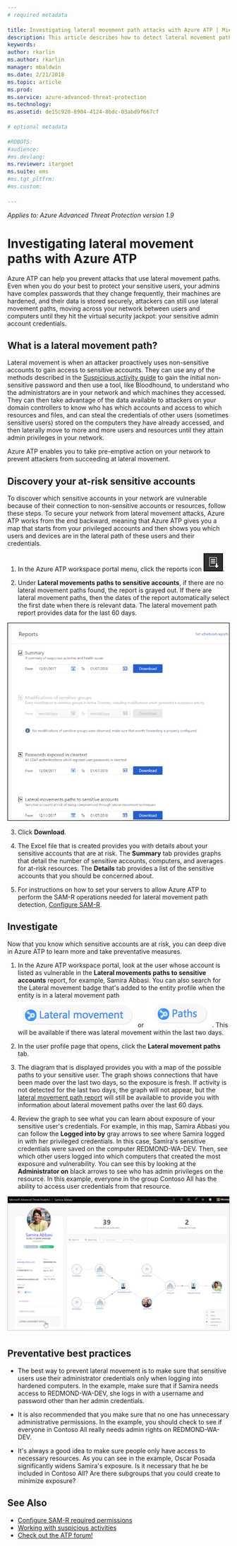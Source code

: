 ```yaml
---
# required metadata

title: Investigating lateral movement path attacks with Azure ATP | Microsoft Docs
description: This article describes how to detect lateral movement path attacks with Azure Advanced Threat Protection (ATP).
keywords:
author: rkarlin
ms.author: rkarlin
manager: mbaldwin
ms.date: 2/21/2018
ms.topic: article
ms.prod:
ms.service: azure-advanced-threat-protection
ms.technology:
ms.assetid: de15c920-8904-4124-8bdc-03abd9f667cf

# optional metadata

#ROBOTS:
#audience:
#ms.devlang:
ms.reviewer: itargoet
ms.suite: ems
#ms.tgt_pltfrm:
#ms.custom:

---
```


*Applies to: Azure Advanced Threat Protection version 1.9*

# Investigating lateral movement paths with Azure ATP

Azure ATP can help you prevent attacks that use lateral movement paths. Even when you do your best to protect your sensitive users, your admins have complex passwords that they change frequently, their machines are hardened, and their data is stored securely, attackers can still use lateral movement paths, moving across your network between users and computers until they hit the virtual security jackpot: your sensitive admin account credentials.

## What is a lateral movement path?

Lateral movement is when an attacker proactively uses non-sensitive accounts to gain access to sensitive accounts. They can use any of the methods described in the [Suspicious activity guide](suspicious-activity-guide.md) to gain the initial non-sensitive password and then use a tool, like Bloodhound, to understand who the administrators are in your network and which machines they accessed. They can then take advantage of the data available to attackers on your domain controllers to know who has which accounts and access to which resources and files, and can steal the credentials of other users (sometimes sensitive users) stored on the computers they have already accessed, and then laterally move to more and more users and resources until they attain admin privileges in your network. 

Azure ATP enables you to take pre-emptive action on your network to prevent attackers from succeeding at lateral movement.

## Discovery your at-risk sensitive accounts

To discover which sensitive accounts in your network are vulnerable because of their connection to non-sensitive accounts or resources, follow these steps. To secure your network from lateral movement attacks, Azure ATP works from the end backward, meaning that Azure ATP gives you a map that starts from your privileged accounts and then shows you which users and devices are in the lateral path of these users and their credentials.

1. In the Azure ATP workspace portal menu, click the reports icon ![reports icon](./media/ata-report-icon.png).

2. Under **Lateral movements paths to sensitive accounts**, if there are no lateral movement paths found, the report is grayed out. If there are lateral movement paths, then the dates of the report automatically select the first date when there is relevant data. The lateral movement path report provides data for the last 60 days.

 ![reports](./media/reports.png)

3. Click **Download**.

3. The Excel file that is created provides you with details about your sensitive accounts that are at risk. The **Summary** tab provides graphs that detail the number of sensitive accounts, computers, and averages for at-risk resources. The **Details** tab provides a list of the sensitive accounts that you should be concerned about.

4. For instructions on how to set your servers to allow Azure ATP to perform the SAM-R operations needed for lateral movement path detection, [Configure SAM-R](configure-sam-r.md).

## Investigate

Now that you know which sensitive accounts are at risk, you can deep dive in Azure ATP to learn more and take preventative measures.

1. In the Azure ATP workspace portal, look at the user whose account is listed as vulnerable in the **Lateral movements paths to sensitive accounts** report, for example, Samira Abbasi. You can also search for the Lateral movement badge that's added to the entity profile when the entity is in a lateral movement path ![lateral icon](./media/lateral-movement-icon.png) or ![path icon](./media/paths-icon.png). This will be available if there was lateral movement within the last two days. 

2. In the user profile page that opens, click the **Lateral movement paths** tab. 

3. The diagram that is displayed provides you with a map of the possible paths to your sensitive user. The graph shows connections that have been made over the last two days, so the exposure is fresh. If activity is not detected for the last two days, the graph will not appear, but the [lateral movement path report](reports.md) will still be available to provide you with information about lateral movement paths over the last 60 days.

4. Review the graph to see what you can learn about exposure of your sensitive user's credentials. For example, in this map, Samira Abbasi you can follow the **Logged into by** gray arrows to see where Samira logged in with her privileged credentials. In this case, Samira's sensitive credentials were saved on the computer REDMOND-WA-DEV. Then, see which other users logged into which computers that created the most exposure and vulnerability. You can see this by looking at the **Administrator on** black arrows to see who has admin privileges on the resource. In this example, everyone in the group Contoso All has the ability to access user credentials from that resource.  

 ![user profile lateral movement paths](media/user-profile-lateral-movement-paths.png)


## Preventative best practices

- The best way to prevent lateral movement is to make sure that sensitive users use their administrator credentials only when logging into hardened computers. In the example, make sure that if Samira needs access to REDMOND-WA-DEV, she logs in with a username and password other than her admin credentials.

- It is also recommended that you make sure that no one has unnecessary administrative permissions. In the example, you should check to see if everyone in Contoso All really needs admin rights on REDMOND-WA-DEV.

- It's always a good idea to make sure people only have access to necessary resources. As you can see in the example, Oscar Posada significantly widens Samira's exposure. Is it necessary that he be included in Contoso All? Are there subgroups that you could create to minimize exposure?


## See Also

- [Configure SAM-R required permissions](install-atp-step8-samr.md)
- [Working with suspicious activities](working-with-suspicious-activities.md)
- [Check out the ATP forum!](https://aka.ms/azureatpcommunity)